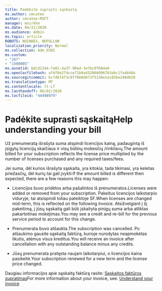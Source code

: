 ```yaml
---
title: Padėkite suprasti sąskaitą
ms.author: cmcatee
author: cmcatee-MSFT
manager: mnirkhe
ms.date: 04/21/2020
ms.audience: Admin
ms.topic: article
ROBOTS: NOINDEX, NOFOLLOW
localization_priority: Normal
ms.collection: Adm_O365
ms.custom:
- "267"
- "1500005"
ms.assetid: bdcd1344-7a01-4a3f-90ad-3e7bc0f684a9
ms.openlocfilehash: af4f0e274cce71b9a432066096763abc1fa464bb
ms.sourcegitcommit: bc7d6f4f3c9f7060d073f5130e1ec856e248d020
ms.translationtype: MT
ms.contentlocale: lt-LT
ms.lasthandoff: 06/02/2020
ms.locfileid: "44498979"
---
```

# <a name="help-understanding-your-bill"></a><span data-ttu-id="e40ff-102">Padėkite suprasti sąskaitą</span><span class="sxs-lookup"><span data-stu-id="e40ff-102">Help understanding your bill</span></span>

<span data-ttu-id="e40ff-103">Už prenumeratą išrašyta suma atspindi licencijos kainą, padaugintą iš įsigytų licencijų skaičiaus ir visų būtinų mokesčių /rinkliavų.</span><span class="sxs-lookup"><span data-stu-id="e40ff-103">The amount billed for your subscription reflects the license price multiplied by the number of licenses purchased and any required taxes/fees.</span></span>
  
<span data-ttu-id="e40ff-104">Jei suma, dėl kurios išrašyta sąskaita, yra kitokia, tada tikimasi, yra keletas priežasčių, dėl kurių tai gali įvykti:</span><span class="sxs-lookup"><span data-stu-id="e40ff-104">If the amount billed is different then expected, there are a few reasons this may happen:</span></span>
  
- <span data-ttu-id="e40ff-105">Licencijos buvo pridėtos arba pašalintos iš prenumeratos.</span><span class="sxs-lookup"><span data-stu-id="e40ff-105">Licenses were added or removed from your subscription.</span></span> <span data-ttu-id="e40ff-106">Pakeitus licencijos laikotarpio viduryje, tai atsispindi toliau pateiktoje SF.</span><span class="sxs-lookup"><span data-stu-id="e40ff-106">When licenses are changed mid-term, this is reflected on the following invoice.</span></span> <span data-ttu-id="e40ff-107">Atsižvelgiant į šį pakeitimą, į jūsų sąskaitą gali būti įskaityta pinigų suma arba atliktas pakartotinas mokėjimas.</span><span class="sxs-lookup"><span data-stu-id="e40ff-107">You may see a credit and re-bill for the previous service period to account for this change.</span></span>

- <span data-ttu-id="e40ff-108">Prenumerata buvo atšaukta.</span><span class="sxs-lookup"><span data-stu-id="e40ff-108">The subscription was cancelled.</span></span> <span data-ttu-id="e40ff-109">Po atšaukimo gausite sąskaitą faktūrą, kurioje nurodytas neapmokėtas likutis, atėmus visus kreditus.</span><span class="sxs-lookup"><span data-stu-id="e40ff-109">You will receive an invoice after cancellation with any outstanding balance minus any credits.</span></span>

- <span data-ttu-id="e40ff-110">Jūsų prenumerata pratęsta naujam laikotarpiui, o licencijos kaina pasikeitė.</span><span class="sxs-lookup"><span data-stu-id="e40ff-110">Your subscription renewed for a new term and the license price changed.</span></span>

<span data-ttu-id="e40ff-111">Daugiau informacijos apie sąskaitą faktūrą rasite: [Sąskaitos faktūros supratimas](https://docs.microsoft.com/microsoft-365/commerce/billing-and-payments/understand-your-invoice2)</span><span class="sxs-lookup"><span data-stu-id="e40ff-111">For more information about your invoice, see: [Understand your invoice](https://docs.microsoft.com/microsoft-365/commerce/billing-and-payments/understand-your-invoice2)</span></span>